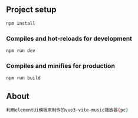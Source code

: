 ## Project setup

```bash
npm install
```

### Compiles and hot-reloads for development

```bash
npm run dev
```

### Compiles and minifies for production

```bash
npm run build
```

## About

```bash
利用elementUi模板来制作的vue3-vite-music播放器(pc)
```

